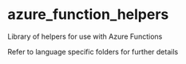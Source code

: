 # azure_function_helpers
Library of helpers for use with Azure Functions

Refer to language specific folders for further details
